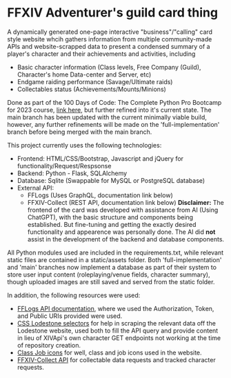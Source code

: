 # FFXIV Adventurer's guild card thing 

A dynamically generated one-page interactive "business"/"calling" card style website whcih gathers information from multiple community-made APIs and website-scrapped data to present a condensed summary of a player's character and their achievements and activities, including
- Basic character information (Class levels, Free Company (Guild), Character's home Data-center and Server, etc)
- Endgame raiding performance (Savage/Ultimate raids)
- Collectables status (Achievements/Mounts/Minions)

Done as part of the 100 Days of Code: The Complete Python Pro Bootcamp for 2023 course, [link here](https://www.udemy.com/course/100-days-of-code/), but further refined into it's current state. The main branch has been updated with the current minimally viable build, however, any further refinements will be made on the 'full-implementation' branch before being merged with the main branch.

This project currently uses the following technologies:
- Frontend: HTML/CSS/Bootstrap, Javascript and jQuery for functionality/Request/Respsonse
- Backend: Python - Flask, SQLAlchemy
- Database: Sqlite (Swappable for MySQL or PostgreSQL database)
- External API:
    - FFLogs (Uses GraphQL, documentation link below)
    - FFXIV-Collect (REST API, documentation link below)
**Disclaimer:** The frontend of the card was developed with assistance from AI (Using ChatGPT), with the basic structure and components being established. But fine-tuning and getting the exactly desired functionality and appearence was personally done. The AI did **not** assist in the development of the backend and database components.

All Python modules used are included in the requirements.txt, while relevant static files are contained in a static/assets folder. Both 'full-implementation' and 'main' branches now implement a database as part of their system to store user input content (roleplaying/venue fields, character summary), though uploaded images are still saved and served from the static folder.

In addition, the following resources were used:
- [FFLogs API documentation](https://www.archon.gg/ffxiv/articles/help/api-documentation), where we used the Authorization, Token, and Public URIs provided were used.
- [CSS Lodestone selectors](https://github.com/xivapi/lodestone-css-selectors) for help in scraping the relevant data off the Lodestone website, used both to fill the API query and provide content in lieu of XIVApi's own character GET endpoints not working at the time of repository creation.
- [Class Job icons](https://github.com/xivapi/classjob-icons/tree/master/icons) for well, class and job icons used in the website.
- [FFXIV-Collect API](https://documenter.getpostman.com/view/1779678/TzXzDHM1) for collectable data requests and tracked character requests.
